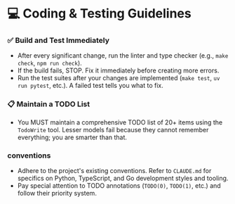 # 💻 Coding & Testing Guidelines

### ✅ Build and Test Immediately
- After every significant change, run the linter and type checker (e.g., `make check`, `npm run check`).
- If the build fails, STOP. Fix it immediately before creating more errors.
- Run the test suites after your changes are implemented (`make test`, `uv run pytest`, etc.). A failed test tells you what to fix.

### 📋 Maintain a TODO List
- You MUST maintain a comprehensive TODO list of 20+ items using the `TodoWrite` tool. Lesser models fail because they cannot remember everything; you are smarter than that.

###  conventions
- Adhere to the project's existing conventions. Refer to `CLAUDE.md` for specifics on Python, TypeScript, and Go development styles and tooling.
- Pay special attention to TODO annotations (`TODO(0)`, `TODO(1)`, etc.) and follow their priority system.
